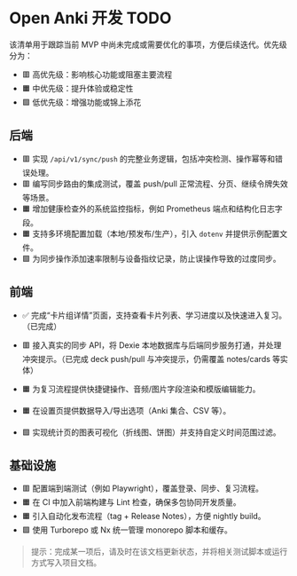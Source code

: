 # Open Anki 开发 TODO

该清单用于跟踪当前 MVP 中尚未完成或需要优化的事项，方便后续迭代。优先级分为：
- 🟥 高优先级：影响核心功能或阻塞主要流程
- 🟧 中优先级：提升体验或稳定性
- 🟩 低优先级：增强功能或锦上添花

## 后端
- 🟥 实现 `/api/v1/sync/push` 的完整业务逻辑，包括冲突检测、操作幂等和错误处理。
- 🟥 编写同步路由的集成测试，覆盖 push/pull 正常流程、分页、继续令牌失效等场景。
- 🟧 增加健康检查外的系统监控指标，例如 Prometheus 端点和结构化日志字段。
- 🟧 支持多环境配置加载（本地/预发布/生产），引入 `dotenv` 并提供示例配置文件。
- 🟩 为同步操作添加速率限制与设备指纹记录，防止误操作导致的过度同步。

## 前端
- ✅ 完成“卡片组详情”页面，支持查看卡片列表、学习进度以及快速进入复习。（已完成）
- 🟥 接入真实的同步 API，将 Dexie 本地数据库与后端同步服务打通，并处理冲突提示。（已完成 deck push/pull 与冲突提示，仍需覆盖 notes/cards 等实体）

- 🟧 为复习流程提供快捷键操作、音频/图片字段渲染和模版编辑能力。
- 🟧 在设置页提供数据导入/导出选项（Anki 集合、CSV 等）。
- 🟩 实现统计页的图表可视化（折线图、饼图）并支持自定义时间范围过滤。

## 基础设施
- 🟥 配置端到端测试（例如 Playwright），覆盖登录、同步、复习流程。
- 🟧 在 CI 中加入前端构建与 Lint 检查，确保多包协同开发质量。
- 🟧 引入自动化发布流程（tag + Release Notes），方便 nightly build。
- 🟩 使用 Turborepo 或 Nx 统一管理 monorepo 脚本和缓存。

> 提示：完成某一项后，请及时在该文档更新状态，并将相关测试脚本或运行方式写入项目文档。
